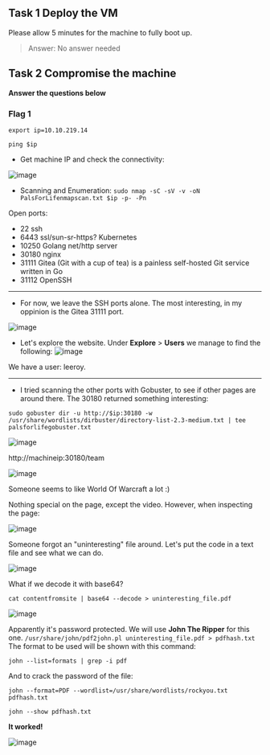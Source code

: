 ## Task 1 Deploy the VM


Please allow 5 minutes for the machine to fully boot up.

> Answer: No answer needed


## Task 2 Compromise the machine



**Answer the questions below**

### Flag 1

`export ip=10.10.219.14`

`ping $ip`

- Get machine IP and check the connectivity:

![image](https://user-images.githubusercontent.com/86648102/134903424-aebdd489-9e4f-4471-b155-6eeade692bc6.png)
- Scanning and Enumeration:
`sudo nmap -sC -sV -v -oN PalsForLifenmapscan.txt $ip -p- -Pn`

Open ports:
- 22 ssh
- 6443 ssl/sun-sr-https? Kubernetes
- 10250 Golang net/http server
- 30180 nginx
- 31111 Gitea (Git with a cup of tea) is a painless self-hosted Git service written in Go
- 31112 OpenSSH

---
- For now, we leave the SSH ports alone. The most interesting, in my oppinion is the Gitea 31111 port.

![image](https://user-images.githubusercontent.com/86648102/134904400-5e3ce142-048b-43c0-a60f-170e9f45d32a.png)

- Let's explore the website. Under **Explore** > **Users** we manage to find the following:
![image](https://user-images.githubusercontent.com/86648102/134904776-cd8e3428-448e-430e-8c58-e69f489facbb.png)

We have a user: leeroy.

---

- I tried scanning the other ports with Gobuster, to see if other pages are around there. The 30180 returned something interesting:

`sudo gobuster dir -u http://$ip:30180 -w /usr/share/wordlists/dirbuster/directory-list-2.3-medium.txt | tee palsforlifegobuster.txt`

![image](https://user-images.githubusercontent.com/86648102/134906394-ffd3def6-6fee-48b8-a87f-9e332c3d506a.png)

http://machineip:30180/team 

![image](https://user-images.githubusercontent.com/86648102/134906568-0b0dbb54-8df7-4aaf-8e81-770fda5571bf.png)

Someone seems to like World Of Warcraft a lot :)

Nothing special on the page, except the video. However, when inspecting the page:

![image](https://user-images.githubusercontent.com/86648102/134906809-ee1d0239-2d66-439e-bae9-10185e572e1c.png)


Someone forgot an "uninteresting" file around. Let's put the code in a text file and see what we can do.

![image](https://user-images.githubusercontent.com/86648102/134907151-805d81e9-74a1-4bde-98b0-c2631dfeaf8e.png)

What if we decode it with base64?

`cat contentfromsite | base64 --decode > uninteresting_file.pdf`

![image](https://user-images.githubusercontent.com/86648102/134907464-9d8b6ac1-0d8f-45ea-8f61-563b952a27c1.png)


Apparently it's password protected. We will use **John The Ripper** for this one.
`/usr/share/john/pdf2john.pl uninteresting_file.pdf > pdfhash.txt`
The format to be used will be shown with this command:

`john --list=formats | grep -i pdf`

And to crack the password of the file:

`john --format=PDF --wordlist=/usr/share/wordlists/rockyou.txt pdfhash.txt`

`john --show pdfhash.txt`

**It worked!**

![image](https://user-images.githubusercontent.com/86648102/134908157-99295585-44ac-477e-9df5-f645867be2bb.png)








